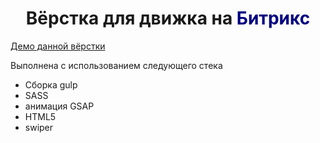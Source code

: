 <h1 style="text-align: center">Вёрстка для движка на <span style="color: #000080">Битрикс</span> </h1>
<a target="_blank" href="https://mosenka.github.io/Techno/">Демо данной вёрстки</a>
<p> Выполнена с использованием следующего стека </p>
<ul>
<li>Сборка gulp</li>
<li>SASS</li>
<li>анимация GSAP</li>
<li>HTML5</li>
<li>swiper</li>
</ul>